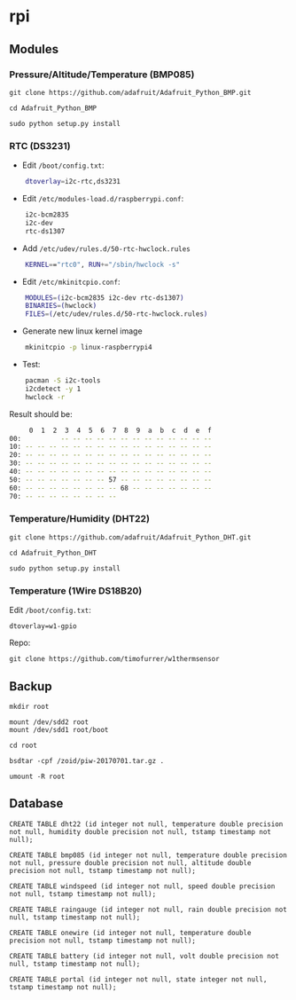 # rpi

Modules
-------

### Pressure/Altitude/Temperature (BMP085)

    git clone https://github.com/adafruit/Adafruit_Python_BMP.git
    
    cd Adafruit_Python_BMP
    
    sudo python setup.py install

### RTC (DS3231)

* Edit `/boot/config.txt`:

```bash
    dtoverlay=i2c-rtc,ds3231
```

* Edit `/etc/modules-load.d/raspberrypi.conf`:

```bash
    i2c-bcm2835
    i2c-dev
    rtc-ds1307
```
    
* Add `/etc/udev/rules.d/50-rtc-hwclock.rules`

```bash
    KERNEL=="rtc0", RUN+="/sbin/hwclock -s"
```

* Edit `/etc/mkinitcpio.conf`:


```bash
    MODULES=(i2c-bcm2835 i2c-dev rtc-ds1307)
    BINARIES=(hwclock)
    FILES=(/etc/udev/rules.d/50-rtc-hwclock.rules)
```

* Generate new linux kernel image

```bash
    mkinitcpio -p linux-raspberrypi4
```

* Test:

```bash
    pacman -S i2c-tools
    i2cdetect -y 1
    hwclock -r
```
Result should be:

```bash
     0  1  2  3  4  5  6  7  8  9  a  b  c  d  e  f
00:          -- -- -- -- -- -- -- -- -- -- -- -- -- 
10: -- -- -- -- -- -- -- -- -- -- -- -- -- -- -- -- 
20: -- -- -- -- -- -- -- -- -- -- -- -- -- -- -- -- 
30: -- -- -- -- -- -- -- -- -- -- -- -- -- -- -- -- 
40: -- -- -- -- -- -- -- -- -- -- -- -- -- -- -- -- 
50: -- -- -- -- -- -- -- 57 -- -- -- -- -- -- -- -- 
60: -- -- -- -- -- -- -- -- 68 -- -- -- -- -- -- -- 
70: -- -- -- -- -- -- -- -- 
```

### Temperature/Humidity (DHT22)

    git clone https://github.com/adafruit/Adafruit_Python_DHT.git
    
    cd Adafruit_Python_DHT
    
    sudo python setup.py install

### Temperature (1Wire DS18B20)

Edit `/boot/config.txt`:

    dtoverlay=w1-gpio

Repo:

    git clone https://github.com/timofurrer/w1thermsensor

Backup
------

    mkdir root

    mount /dev/sdd2 root
    mount /dev/sdd1 root/boot

    cd root

    bsdtar -cpf /zoid/piw-20170701.tar.gz .

    umount -R root

Database
--------

    CREATE TABLE dht22 (id integer not null, temperature double precision not null, humidity double precision not null, tstamp timestamp not null);
    
    CREATE TABLE bmp085 (id integer not null, temperature double precision not null, pressure double precision not null, altitude double precision not null, tstamp timestamp not null);

    CREATE TABLE windspeed (id integer not null, speed double precision not null, tstamp timestamp not null);

    CREATE TABLE raingauge (id integer not null, rain double precision not null, tstamp timestamp not null);

    CREATE TABLE onewire (id integer not null, temperature double precision not null, tstamp timestamp not null);

    CREATE TABLE battery (id integer not null, volt double precision not null, tstamp timestamp not null);

    CREATE TABLE portal (id integer not null, state integer not null, tstamp timestamp not null);


